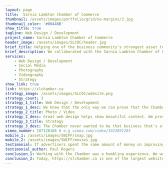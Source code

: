 ```yaml
---
layout: page
title:  Sarnia Lambton Chamber of Commerce
thumbnail: /assets/images/portfolio/grid/no-margins/3.jpg
thumbnail_color: '#00446B'
show_title: true
tagline: Web Design / Development
project_name: Sarnia Lambton Chamber of Commerce
header_image: /assets/images/SLCOC/header.jpg
brief_title: Helping one of the business community's strongest asset to the 21st century.
brief_description: We collaborated with the Sarnia Lambton Chamber of Commerce to bring their website up to date. Instead, we completely changed up their workflow internally. We set them up with modern day business tools to let them do their jobs more efficiently as well as set them up with a website that handles hundreds of business owners daily.
services:
    - Web Design / Development
    - Social Media
    - Photography
    - Videography
    - Strategy
show_link: true
link: https://slchamber.ca
strategy_image: /assets/images/SLCOC/website.png
strategy_count: 3
strategy_1_title: Web Design / Development
strategy_1_desc: We knew that the only way we can prove that the Chamber is the leader of business is by having a website made custom made for them. We designed the entire website from the ground up using modern day technologies and design principles.
strategy_2_title: Photo / Video
strategy_2_desc: Great web design helps show beautiful content. We provided beautiful shots of the chamber inside the building as well as the community it helps. Using state of the art equipment, we took beautiful shots on foot and in the air.
strategy_3_title: Strategy
strategy_3_desc: The Chamber never wanted to be that business that's always stuck in their old ways. Not only did we provide them with a brand new website, we also changed the way they do their emailing, sales and internal communications.
vimeo_number: 187128166 # e.g vimeo.com/video/1923891283
mobile_1: /assets/images/SWIFF/snap.jpg
mobile_2: /assets/images/SWIFF/movies.jpg
testimonial: If advertisers spent the same amount of money on improving their products as they do on advertising then they wouldn't have to advertise them.
testimonial_author: Paul Rogers
conclusion_1: Working with the Chamber was a humbling experience. We were honored to have collaborated with the business leaders of Sarnia-Lambton and provided equal exchange of value.
conclusion_2: Today, https://slchamber.ca is one of the largest websites in the Sarnia-Lambton area, getting over 200-300 views daily while holding a big database of posts, media and data. All while providing value to members as well as reducing costs on their behalf.
---
```

